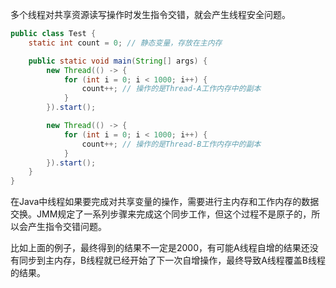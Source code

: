 多个线程对共享资源读写操作时发生指令交错，就会产生线程安全问题。

```Java
public class Test {
    static int count = 0; // 静态变量，存放在主内存

    public static void main(String[] args) {
        new Thread(() -> {
            for (int i = 0; i < 1000; i++) {
                count++; // 操作的是Thread-A工作内存中的副本
            }
        }).start();

        new Thread(() -> {
            for (int i = 0; i < 1000; i++) {
                count++; // 操作的是Thread-B工作内存中的副本
            }
        }).start();
    }
}
```

在Java中线程如果要完成对共享变量的操作，需要进行主内存和工作内存的数据交换。JMM规定了一系列步骤来完成这个同步工作，但这个过程不是原子的，所以会产生指令交错问题。

比如上面的例子，最终得到的结果不一定是2000，有可能A线程自增的结果还没有同步到主内存，B线程就已经开始了下一次自增操作，最终导致A线程覆盖B线程的结果。
